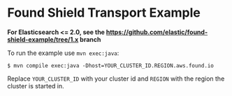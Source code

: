 # Found Shield Transport Example

**For Elasticsearch <= 2.0, see the https://github.com/elastic/found-shield-example/tree/1.x branch**

To run the example use ``mvn exec:java``:

    $ mvn compile exec:java -Dhost=YOUR_CLUSTER_ID.REGION.aws.found.io

Replace `YOUR_CLUSTER_ID` with your cluster id and `REGION` with the region the cluster is started in.

